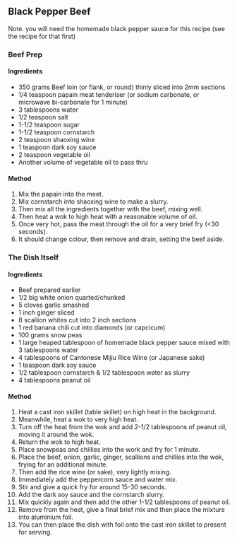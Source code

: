 ## Black Pepper Beef

Note. you will need the homemade black pepper sauce for this recipe (see the recipe for that first)

### Beef Prep

#### Ingredients

* 350 grams Beef loin (or flank, or round) thinly sliced into 2mm sections
* 1/4 teaspoon papain meat tenderiser (or sodium carbonate, or microwave bi-carbonate for 1 minute)
* 3 tablespoons water
* 1/2 teaspoon salt
* 1-1/2 teaspoon sugar
* 1-1/2 teaspoon cornstarch
* 2 teaspoon shaoxing wine
* 1 teaspoon dark soy sauce
* 2 teaspoon vegetable oil
* Another volume of vegetable oil to pass thru

#### Method

1. Mix the papain into the meet.
1. Mix cornstarch into shaoxing wine to make a slurry.
1. Then mix all the ingredients together with the beef, mixing well.
1. Then heat a wok to high heat with a reasonable volume of oil.
1. Once very hot, pass the meat through the oil for a very brief fry (<30 seconds).
1. It should change colour, then remove and drain, setting the beef aside.


### The Dish Itself

#### Ingredients

* Beef prepared earlier
* 1/2 big white onion quarted/chunked
* 5 cloves garlic smashed
* 1 inch ginger sliced
* 8 scallion whites cut into 2 inch sections
* 1 red banana chili cut into diamonds (or capcicum)
* 100 grams snow peas
* 1 large heaped tablespoon of homemade black pepper sauce mixed with 3 tablespoons water
* 4 tablespoons of Cantonese Mijiu Rice Wine (or Japanese sake)
* 1 teaspoon dark soy sauce
* 1/2 tablespoon cornstarch & 1/2 tablespoon water as slurry
* 4 tablespoons peanut oil


#### Method

1. Heat a cast iron skillet (table skillet) on high heat in the background.
1. Meanwhile, heat a wok to very high heat.
1. Turn off the heat from the wok and add 2-1/2 tablespoons of peanut oil, moving it around the wok.
1. Return the wok to high heat.
1. Place snowpeas and chillies into the work and fry for 1 minute.
1. Place the beef, onion, garlic, ginger, scallions and chillies into the wok, frying for an additional minute.
1. Then add the rice wine (or sake), very lightly mixing.
1. Immediately add the peppercorn sauce and water mix.
1. Stir and give a quick fry for around 15-30 seconds.
1. Add the dark soy sauce and the cornstarch slurry.
1. Mix quickly again and then add the other 1-1/2 tablespoons of peanut oil.
1. Remove from the heat, give a final brief mix and then place the mixture into aluminium foil.
1. You can then place the dish with foil onto the cast iron skillet to present for serving.
